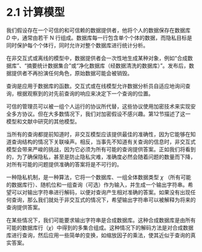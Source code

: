 # 2.1 计算模型

我们假设存在一个可信的和可信赖的数据提供者，他将个人的数据保存在数据库 $D$ 中，通常由若干 N 行组成。数据库每一行包含单个个体的数据，而隐私目标是同时保护每个个体行，同时允许对整个数据库进行统计分析。  

在非交互式或离线的模型中，数据提供者会一次性地生成某种对象，例如“合成数据库”、“摘要统计数据集合”或“净化数据库（经数据清洗的数据库）”。发布后，数据提供者不再扮演任何角色，原始数据可能会被销毁。    

查询是应用于数据库的函数。交互式或在线模型允许数据分析员自适应地询问查询，根据观察到的对先前查询的响应来决定下一个查询的位置。  

可信的管理员可以被一组个人运行的协议所代替，这些协议使用加密技术来实现安全多方协议。但在大多数情况下，我们对加密假设不感兴趣。第12节描述了这一模型和文献中研究的其他模型。

当所有的查询都提前知道时，非交互模型应该提供最佳的准确性，因为它能够在知道查询结构的情况下关联噪声。相反，当事先不知道有关查询的信息时，非交互式模型会带来严峻的挑战，因为它必须为所有可能的查询提供答案。正如我们将看到的，为了确保隐私，甚至是防止隐私灾难，准确度必然会随着问题的数量而下降，对所有可能的问题提供准确的答案将是不可行的。  

一种隐私机制，是一种算法，它将一个数据库、一组全体数据类型 $\chi$ （所有可能的数据库行）、随机位和一组查询（可选）作为输入，并生成一个输出字符串。希望可以对输出字符串进行解码，以便对查询产生相对准确的答案。如果没有出现任何查询，那么我们就处于非交互式的情况下，希望输出字符串可以被解释为将来的查询提供答案。

在某些情况下，我们可能要求输出字符串是合成数据库。这种合成数据库是由所有可能的数据库行（$\chi$）中得到的多集合组成。这种情况下的解码方法是对合成数据库进行查询，然后应用一些简单的变换，如缩放因子的乘法，使其近似于查询的真实答案。  